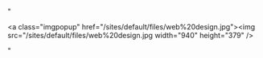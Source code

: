 "<p><a class=\"imgpopup\" href=\"/sites/default/files/web%20design.jpg\"><img src=\"/sites/default/files/web%20design.jpg width=\"940\" height=\"379\" /></a></p> "